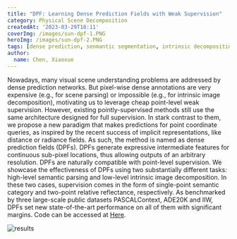 ```yaml
---
title: "DPF: Learning Dense Prediction Fields with Weak Supervision"
category: Physical Scene Decomposition
createdAt: '2023-03-29T18:11'
coverImg: /images/sun-dpf-1.PNG
heroImg: /images/sun-dpf-2.PNG
tags: [dense prediction, senmantic segmentation, intrinsic decomposition, neural implicit field]
author:
  name: Chen, Xiaoxue
---
```


Nowadays, many visual scene understanding problems are addressed by dense prediction networks. But pixel-wise dense annotations are very expensive (e.g., for scene parsing) or impossible (e.g., for intrinsic image decomposition), motivating us to leverage cheap point-level weak supervision. However, existing pointly-supervised methods still use the same architecture designed for full supervision. In stark contrast to them, we propose a new paradigm that makes predictions for point coordinate queries, as inspired by the recent success of implicit representations, like distance or radiance fields. As such, the method is named as dense prediction fields (DPFs). DPFs generate expressive intermediate features for continuous sub-pixel locations, thus allowing outputs of an arbitrary resolution. DPFs are naturally compatible with point-level supervision. We showcase the effectiveness of DPFs using two substantially different tasks: high-level semantic parsing and low-level intrinsic image decomposition. In these two cases, supervision comes in the form of single-point semantic category and two-point relative reflectance, respectively. As benchmarked by three large-scale public datasets PASCALContext, ADE20K and IIW, DPFs set new state-of-the-art performance on all of them with significant margins. Code can be accessed at [Here](https://github.com/cxx226/DPF).

![results](/images/sun-dpf-3.PNG)

